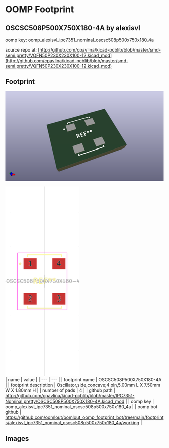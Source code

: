 # OOMP Footprint  
## OSCSC508P500X750X180-4A  by alexisvl  
  
oomp key: oomp_alexisvl_ipc7351_nominal_oscsc508p500x750x180_4a  
  
source repo at: [http://github.com/cpavlina/kicad-pcblib/blob/master/smd-semi.pretty/VQFN50P230X230X100-12.kicad_mod](http://github.com/cpavlina/kicad-pcblib/blob/master/smd-semi.pretty/VQFN50P230X230X100-12.kicad_mod)  
## Footprint  
  
[![working_kicad_pcb_3d.png](working_kicad_pcb_3d_600.png)](working_kicad_pcb_3d.png)  
  
[![working.png](working_600.png)](working.png)  
| name | value | 
| --- | --- | 
| footprint name | OSCSC508P500X750X180-4A | 
| footprint description | Oscillator,side,concave;4 pin,5.00mm L X 7.50mm W X 1.80mm H | 
| number of pads | 4 | 
| github path | http://github.com/cpavlina/kicad-pcblib/blob/master/IPC7351-Nominal.pretty/OSCSC508P500X750X180-4A.kicad_mod | 
| oomp key | oomp_alexisvl_ipc7351_nominal_oscsc508p500x750x180_4a | 
| oomp bot github | https://github.com/oomlout/oomlout_oomp_footprint_bot/tree/main/footprints/alexisvl_ipc7351_nominal_oscsc508p500x750x180_4a/working | 
## Images  
